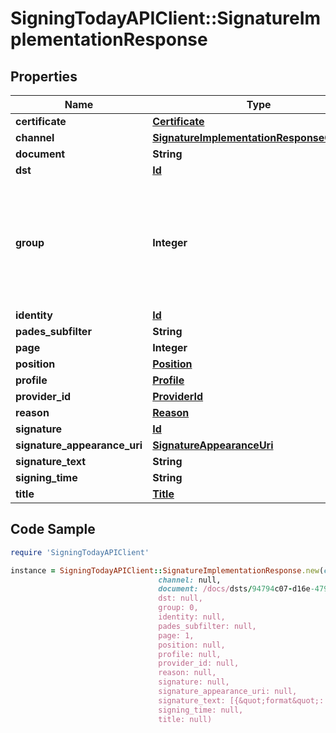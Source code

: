 # SigningTodayAPIClient::SignatureImplementationResponse

## Properties

Name | Type | Description | Notes
------------ | ------------- | ------------- | -------------
**certificate** | [**Certificate**](Certificate.md) |  | [optional] 
**channel** | [**SignatureImplementationResponseChannel**](SignatureImplementationResponseChannel.md) |  | [optional] 
**document** | **String** |  | [optional] 
**dst** | [**Id**](Id.md) |  | [optional] 
**group** | **Integer** | Number of the groups which the signer belongs during digital signature transaction creation | [optional] 
**identity** | [**Id**](Id.md) |  | [optional] 
**pades_subfilter** | **String** |  | [optional] 
**page** | **Integer** |  | [optional] 
**position** | [**Position**](Position.md) |  | [optional] 
**profile** | [**Profile**](Profile.md) |  | [optional] 
**provider_id** | [**ProviderId**](ProviderId.md) |  | [optional] 
**reason** | [**Reason**](Reason.md) |  | [optional] 
**signature** | [**Id**](Id.md) |  | [optional] 
**signature_appearance_uri** | [**SignatureAppearanceUri**](SignatureAppearanceUri.md) |  | [optional] 
**signature_text** | **String** |  | [optional] 
**signing_time** | **String** |  | [optional] 
**title** | [**Title**](Title.md) |  | [optional] 

## Code Sample

```ruby
require 'SigningTodayAPIClient'

instance = SigningTodayAPIClient::SignatureImplementationResponse.new(certificate: null,
                                 channel: null,
                                 document: /docs/dsts/94794c07-d16e-4791-a507-0549225538b5/0,
                                 dst: null,
                                 group: 0,
                                 identity: null,
                                 pades_subfilter: null,
                                 page: 1,
                                 position: null,
                                 profile: null,
                                 provider_id: null,
                                 reason: null,
                                 signature: null,
                                 signature_appearance_uri: null,
                                 signature_text: [{&quot;format&quot;: [&quot;Signed by {subject[commonName]}&quot;, &quot;{subject[C]}&quot;, &quot;{subject[L]}&quot;, &quot;{subject[S]}&quot;, &quot;{subject[OU]}&quot;, &quot;{subject[O]}&quot;, &quot;{subject[E]}&quot;]}],
                                 signing_time: null,
                                 title: null)
```


